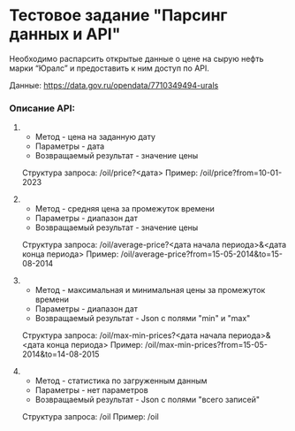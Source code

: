 # Тестовое задание "Парсинг данных и API"
Необходимо распарсить открытые данные о цене на сырую нефть марки
“Юралс” и предоставить к ним доступ по API.
 
Данные: https://data.gov.ru/opendata/7710349494-urals

### Описание API:
1) * Метод - цена на заданную дату 
   * Параметры - дата 
   * Возвращаемый результат - значение цены


    Структура запроса: /oil/price?<дата>
    Пример: /oil/price?from=10-01-2023

2) * Метод - средняя цена за промежуток времени 
   * Параметры - диапазон дат 
   * Возвращаемый результат - значение цены


    Структура запроса: /oil/average-price?<дата начала периода>&<дата конца периода>
    Пример: /oil/average-price?from=15-05-2014&to=15-08-2014

3) * Метод - максимальная и минимальная цены за промежуток времени 
   * Параметры - диапазон дат 
   * Возвращаемый результат - Json с полями "min" и "max"
   

    Структура запроса: /oil/max-min-prices?<дата начала периода>&<дата конца периода>
    Пример: /oil/max-min-prices?from=15-05-2014&to=14-08-2015

4) * Метод - статистика по загруженным данным 
   * Параметры - нет параметров 
   * Возвращаемый результат - Json с полями "всего записей"


    Структура запроса: /oil
    Пример: /oil


